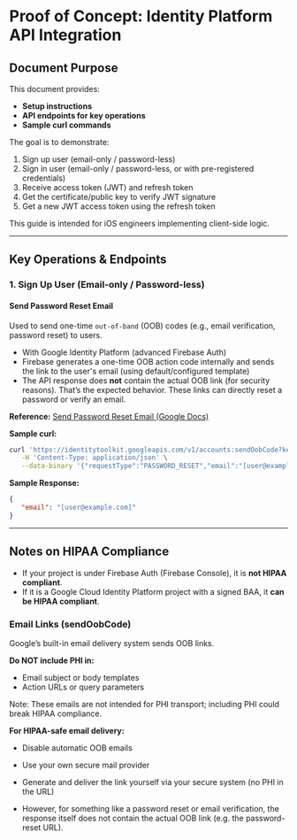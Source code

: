 
# Proof of Concept: Identity Platform API Integration

## Document Purpose
This document provides:
- **Setup instructions**
- **API endpoints for key operations**
- **Sample curl commands**

The goal is to demonstrate:
1. Sign up user (email-only / password-less)
2. Sign in user (email-only / password-less, or with pre-registered credentials)
3. Receive access token (JWT) and refresh token
4. Get the certificate/public key to verify JWT signature
5. Get a new JWT access token using the refresh token

This guide is intended for iOS engineers implementing client-side logic.

---

## Key Operations & Endpoints

### 1. Sign Up User (Email-only / Password-less)

#### Send Password Reset Email
Used to send one-time `out-of-band` (OOB) codes (e.g., email verification, password reset) to users.

- With Google Identity Platform (advanced Firebase Auth)
- Firebase generates a one-time OOB action code internally and sends the link to the user's email (using default/configured template)
- The API response does **not** contain the actual OOB link (for security reasons). That’s the expected behavior. These links can directly reset a password or verify an email.

**Reference:** [Send Password Reset Email (Google Docs)](https://cloud.google.com/identity-platform/docs/use-rest-api#section-send-password-reset-email)

**Sample curl:**
```sh
curl 'https://identitytoolkit.googleapis.com/v1/accounts:sendOobCode?key=[API_KEY]' \
   -H 'Content-Type: application/json' \
   --data-binary '{"requestType":"PASSWORD_RESET","email":"[user@example.com]"}'
```

**Sample Response:**
```json
{
   "email": "[user@example.com]"
}
```

---

## Notes on HIPAA Compliance

- If your project is under Firebase Auth (Firebase Console), it is **not HIPAA compliant**.
- If it is a Google Cloud Identity Platform project with a signed BAA, it **can be HIPAA compliant**.

### Email Links (sendOobCode)
Google’s built-in email delivery system sends OOB links.

**Do NOT include PHI in:**
- Email subject or body templates
- Action URLs or query parameters

Note: These emails are not intended for PHI transport; including PHI could break HIPAA compliance.

**For HIPAA-safe email delivery:**
- Disable automatic OOB emails
- Use your own secure mail provider
- Generate and deliver the link yourself via your secure system (no PHI in the URL)

- However, for something like a password reset or email verification, the response itself does not contain the actual OOB link (e.g. the password-reset URL).

